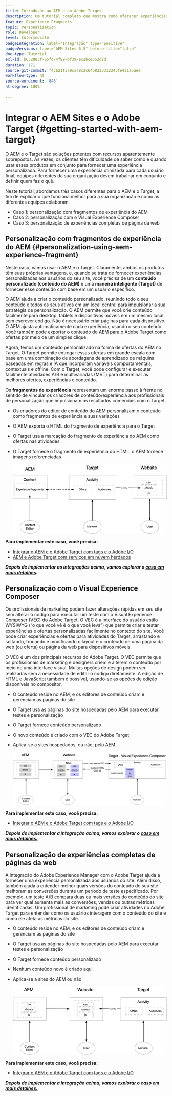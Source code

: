 ```yaml
---
title: Introdução ao AEM e ao Adobe Target
description: Um tutorial completo que mostra como oferecer experiências personalizadas por meio do Adobe Experience Manager e do Adobe Target. Neste tutorial, você também aprenderá sobre as diferentes personas envolvidas no processo completo e como elas colaboram entre si
feature: Experience Fragments
topic: Personalization
role: Developer
level: Intermediate
badgeIntegration: label="Integração" type="positive"
badgeVersions: label="AEM Sites 6.5" before-title="false"
doc-type: Tutorial
exl-id: b632883f-65fd-4f89-bf39-ec2bce352d2d
duration: 171
source-git-commit: f4c621f3a9caa8c2c64b8323312343fe421a5aee
workflow-type: ht
source-wordcount: '846'
ht-degree: 100%

---
```


# Integrar o AEM Sites e o Adobe Target {#getting-started-with-aem-target}

O AEM e o Target são soluções potentes com recursos aparentemente sobrepostos. Às vezes, os clientes têm dificuldade de saber como e quando usar esses produtos em conjunto para fornecer uma experiência personalizada. Para fornecer uma experiência otimizada para cada usuário final, equipes diferentes da sua organização devem trabalhar em conjunto e definir quem faz o quê.

Neste tutorial, abordamos três casos diferentes para o AEM e o Target, a fim de explicar o que funciona melhor para a sua organização e como as diferentes equipes colaboram.

* Caso 1: personalização com fragmentos de experiência do AEM
* Caso 2: personalização com o Visual Experience Composer
* Caso 3: personalização de experiências completas de página da web

## Personalização com fragmentos de experiência do AEM {#personalization-using-aem-experience-fragment}

Neste caso, vamos usar o AEM e o Target. Claramente, ambos os produtos têm suas próprias vantagens, e, quando se trata de fornecer experiências personalizadas aos usuários do seu site, você precisa de um **conteúdo personalizado (conteúdo do AEM)** e uma **maneira inteligente (Target)** de fornecer esse conteúdo com base em um usuário específico.

O AEM ajuda a criar o conteúdo personalizado, reunindo todo o seu conteúdo e todos os seus ativos em um local central para impulsionar a sua estratégia de personalização. O AEM permite que você crie conteúdo facilmente para desktop, tablets e dispositivos móveis em um mesmo local sem escrever código. Não é necessário criar páginas para cada dispositivo. O AEM ajusta automaticamente cada experiência, usando o seu conteúdo. Você também pode exportar o conteúdo do AEM para o Adobe Target como ofertas por meio de um simples clique.

Agora, temos um conteúdo personalizado na forma de ofertas do AEM no Target. O Target permite entregar essas ofertas em grande escala com base em uma combinação de abordagens de aprendizado de máquina baseadas em regras e IA que incorporam variáveis comportamentais, contextuais e offline.  Com o Target, você pode configurar e executar facilmente atividades A/B e multivariadas (MVT) para determinar as melhores ofertas, experiências e conteúdo.

Os **fragmentos de experiência** representam um enorme passo à frente no sentido de vincular os criadores de conteúdo/experiência aos profissionais de personalização que impulsionam os resultados comerciais com o Target.

* Os criadores do editor de conteúdo do AEM personalizam o conteúdo como fragmentos de experiência e suas variações
* O AEM exporta o HTML do fragmento de experiência para o Target
* O Target usa a marcação do fragmento de experiência do AEM como ofertas nas atividades
* O Target fornece o fragmento de experiência do HTML, o AEM fornece imagens referenciadas

  ![Personalização com o diagrama de fragmentos de experiência](assets/personalization-use-case-1/use-case-1-diagram.png)

**Para implementar este caso, você precisa:**

* [Integrar o AEM e o Adobe Target com tags e o Adobe I/O](./implementation.md#integrating-aem-target-options)
* [AEM e Adobe Target com serviços em nuvem herdados](./implementation.md#integrating-aem-target-options)

***Depois de implementar as integrações acima, vamos explorar o [caso em mais detalhes](./personalization-use-case-1.md).***

## Personalização com o Visual Experience Composer

Os profissionais de marketing podem fazer alterações rápidas em seu site sem alterar o código para executar um teste com o Visual Experience Composer (VEC) do Adobe Target. O VEC é a interface do usuário estilo WYSIWYG (“o que você vê é o que você leva”) que permite criar e testar experiências e ofertas personalizadas facilmente no contexto do site. Você pode criar experiências e ofertas para atividades do Target, arrastando e soltando, trocando e modificando o layout e o conteúdo de uma página da web (ou oferta) ou página da web para dispositivos móveis.

O VEC é um dos principais recursos do Adobe Target. O VEC permite que os profissionais de marketing e designers criem e alterem o conteúdo por meio de uma interface visual. Muitas opções de design podem ser realizadas sem a necessidade de editar o código diretamente. A edição de HTML e JavaScript também é possível, usando-se as opções de edição disponíveis no compositor.

* O conteúdo reside no AEM, e os editores de conteúdo criam e gerenciam as páginas do site
* O Target usa as páginas do site hospedadas pelo AEM para executar testes e personalização
* O Target fornece conteúdo personalizado
* O novo conteúdo é criado com o VEC do Adobe Target
* Aplica-se a sites hospedados, ou não, pelo AEM

  ![Personalização com o diagrama do Visual Experience Composer](assets/personalization-use-case-3/use-case-diagram-3.png)

**Para implementar este caso, você precisa:**

* [Integrar o AEM e o Adobe Target com tags e o Adobe I/O](./implementation.md#integrating-aem-target-options)

***Depois de implementar a integração acima, vamos explorar o [caso em mais detalhes.](./personalization-use-case-3.md)***

## Personalização de experiências completas de páginas da web

A integração do Adobe Experience Manager com o Adobe Target ajuda a fornecer uma experiência personalizada aos usuários do site. Além disso, também ajuda a entender melhor quais versões do conteúdo do seu site melhoram as conversões durante um período de teste especificado. Por exemplo, um teste A/B compara duas ou mais versões do conteúdo do site para ver qual aumenta mais as conversões, vendas ou outras métricas identificadas. Um profissional de marketing pode criar atividades no Adobe Target para entender como os usuários interagem com o conteúdo do site e como ele afeta as métricas do site.

* O conteúdo reside no AEM, e os editores de conteúdo criam e gerenciam as páginas do site
* O Target usa as páginas do site hospedadas pelo AEM para executar testes e personalização
* O Target fornece conteúdo personalizado
* Nenhum conteúdo novo é criado aqui
* Aplica-se a sites do AEM ou não

  ![diagrama](assets/personalization-use-case-2/use-case-2-diagram.png)

**Para implementar este caso, você precisa:**

* [Integrar o AEM e o Adobe Target com tags e o Adobe I/O](./implementation.md#integrating-aem-target-options)

***Depois de implementar a integração acima, vamos explorar o [caso em mais detalhes.](./personalization-use-case-2.md)***
